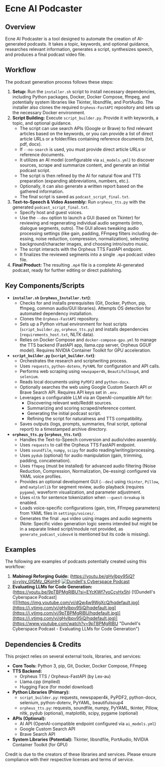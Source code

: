 # Ecne AI Podcaster

## Overview

Ecne AI Podcaster is a tool designed to automate the creation of AI-generated podcasts. It takes a topic, keywords, and optional guidance, researches relevant information, generates a script, synthesizes speech, and produces a final podcast video file.

## Workflow

The podcast generation process follows these steps:

1.  **Setup:** Run the `installer.sh` script to install necessary dependencies, including Python packages, Docker, Docker Compose, ffmpeg, and potentially system libraries like Tkinter, libsndfile, and PortAudio. The installer also clones the required `Orpheus-FastAPI` repository and sets up the necessary Docker environment.
2.  **Script Building:** Execute `script_builder.py`. Provide it with keywords, a topic, and optional guidance.
    * The script can use search APIs (Google or Brave) to find relevant articles based on the keywords, or you can provide a list of direct article URLs or a folder/files containing reference documents (txt, pdf, docx).
    * If `--no-search` is used, you must provide direct article URLs or reference documents.
    * It utilizes an AI model (configurable via `ai_models.yml`) to discover sources, scrape and summarize content, and generate an initial podcast script.
    * The script is then refined by the AI for natural flow and TTS preparation (expanding abbreviations, numbers, etc.).
    * Optionally, it can also generate a written report based on the gathered information.
    * The final script is saved as `podcast_script_final.txt`.
3.  **Text-to-Speech & Video Assembly:** Run `orpheus_tts.py` with the generated `podcast_script_final.txt`.
    * Specify host and guest voices.
    * Use the `--dev` option to launch a GUI (based on Tkinter) for reviewing and regenerating individual audio segments (intro, dialogue segments, outro). The GUI allows tweaking audio processing settings (like gain, padding, FFmpeg filters including de-essing, noise reduction, compression, normalization), selecting background/character images, and choosing intro/outro music.
    * The script interacts with the Orpheus TTS FastAPI endpoint.
    * It finalizes the reviewed segments into a single `.mp4` podcast video file.
4.  **Final Product:** The resulting `.mp4` file is a complete AI-generated podcast, ready for further editing or direct publishing.

## Key Components/Scripts

* **`installer.sh` (`orpheus_Installer.txt`)**:
    * Checks for and installs prerequisites (Git, Docker, Python, pip, ffmpeg, common audio/GUI libraries). Attempts OS detection for automated dependency installation.
    * Clones the `Orpheus-FastAPI` repository.
    * Sets up a Python virtual environment for host scripts (`script_builder.py`, `orpheus_tts.py`) and installs dependencies (`requirements_host.txt`, NLTK data).
    * Relies on Docker Compose and `docker-compose-gpu.yml` to manage the TTS backend (FastAPI app, llama.cpp server, Orpheus GGUF model). Requires NVIDIA Container Toolkit for GPU acceleration.
* **`script_builder.py` (`script_builder.txt`)**:
    * Orchestrates the research and scriptwriting process.
    * Uses `requests`, `python-dotenv`, `PyYAML` for configuration and API calls.
    * Performs web scraping using `newspaper4k`, `BeautifulSoup4`, and `selenium`.
    * Reads local documents using `PyPDF2` and `python-docx`.
    * Optionally searches the web using Google Custom Search API or Brave Search API. Requires API keys set in `.env`.
    * Leverages a configurable LLM via an OpenAI-compatible API for:
        * Discovering relevant web/Reddit sources.
        * Summarizing and scoring scraped/reference content.
        * Generating the initial podcast script.
        * Refining the script for naturalness and TTS compatibility.
    * Saves outputs (logs, prompts, summaries, final script, optional report) to a timestamped archive directory.
* **`orpheus_tts.py` (`orpheus_tts.txt`)**:
    * Handles the Text-to-Speech conversion and audio/video assembly.
    * Uses `requests` to call the Orpheus TTS FastAPI endpoint.
    * Uses `soundfile`, `numpy`, `scipy` for audio reading/writing/processing.
    * Uses `pydub` (optional) for audio manipulation (gain, trimming, padding, concatenation).
    * Uses `ffmpeg` (must be installed) for advanced audio filtering (Noise Reduction, Compression, Normalization, De-essing) configured via YAML voice profiles.
    * Provides an optional development GUI (`--dev`) using `tkinter`, `Pillow`, and `matplotlib` for segment review, audio playback (requires `pygame`), waveform visualization, and parameter adjustment.
    * Uses `nltk` for sentence tokenization when `--guest-breakup` is enabled.
    * Loads voice-specific configurations (gain, trim, FFmpeg parameters) from YAML files in `settings/voices/`.
    * Generates the final `.mp4` video using images and audio segments (Note: Specific video generation logic seems intended but might be in a separate linked script/module not provided, as `generate_podcast_videov4` is mentioned but its code is missing).

## Examples

The following are examples of podcasts potentially created using this workflow:

1.  **Mabinogi Reforging Guide:**  (https://youtu.be/gHvIbpv95iQ?si=yjsy_GlQMz_QKqHH)
   [![Dundell's Cyberspace Podcast](https://img.youtube.com/vi/dQw4w9WgXcQ/hqdefault.jpg)](https://www.youtube.com/watch?v=gHvIbpv95iQ&t "Dundell's Cyberspace Podcast- Mabinogi Reforging system talk")
3.  **Evaluating LLMs for Code Generation:** (https://youtu.be/9pTBPMgRlBU?si=EYcKWf7voCcyHx5h)
    [![Dundell's Cyberspace Podcast]([[[https://img.youtube.com/vi/dQw4w9WgXcQ/hqdefault.jpg](https://i.ytimg.com/vi/gHvIbpv95iQ/hqdefault.jpg](https://i.ytimg.com/vi/9pTBPMgRlBU/hqdefault.jpg)](https://i.ytimg.com/vi/gHvIbpv95iQ/hqdefault.jpg)](https://www.youtube.com/watch?v=9pTBPMgRlBU "Dundell's Cyberspace Podcast - Evaluating LLMs for Code Generation")


## Dependencies & Credits

This project relies on several external tools, libraries, and services:

* **Core Tools:** Python 3, pip, Git, Docker, Docker Compose, FFmpeg
* **TTS Backend:**
    * Orpheus TTS / Orpheus-FastAPI (by Lex-au)
    * Llama.cpp (implied)
    * Hugging Face (for model download)
* **Python Libraries (Primary):**
    * `script_builder.py`: requests, newspaper4k, PyPDF2, python-docx, selenium, python-dotenv, PyYAML, beautifulsoup4
    * `orpheus_tts.py`: requests, soundfile, numpy, PyYAML, tkinter, Pillow, nltk, pydub (optional), matplotlib, scipy, pygame (optional)
* **APIs (Optional):**
    * AI API (OpenAI-compatible endpoint configured via `ai_models.yml`)
    * Google Custom Search API
    * Brave Search API
* **System Libraries (Potential):** Tkinter, libsndfile, PortAudio, NVIDIA Container Toolkit (for GPU)

Credit is due to the creators of these libraries and services. Please ensure compliance with their respective licenses and terms of service.
